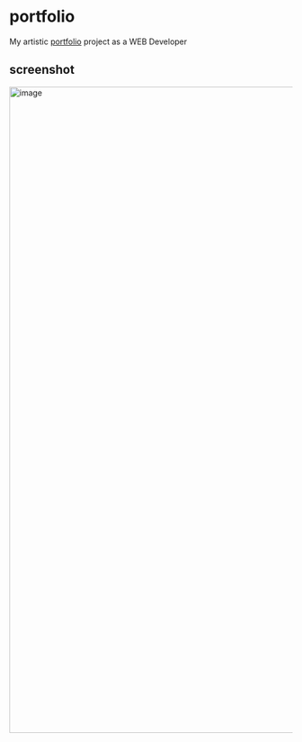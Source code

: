 # portfolio
My artistic [portfolio](https://dima-tarasenko.netlify.com) project as a WEB Developer

## screenshot
<img width="1148" alt="image" src="https://github.com/tmptrash/portfolio/assets/1142545/109cbe31-ac24-4d5f-a709-03534d824894">

